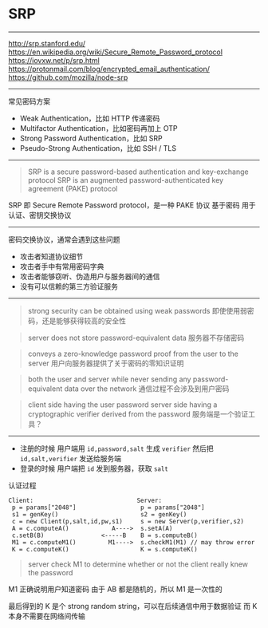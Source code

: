 # SRP

---

http://srp.stanford.edu/
https://en.wikipedia.org/wiki/Secure_Remote_Password_protocol
https://iovxw.net/p/srp.html
https://protonmail.com/blog/encrypted_email_authentication/
https://github.com/mozilla/node-srp

---

常见密码方案

- Weak Authentication，比如 HTTP 传递密码
- Multifactor Authentication，比如密码再加上 OTP
- Strong Password Authentication，比如 SRP
- Pseudo-Strong Authentication，比如 SSH / TLS

---

> SRP is a secure password-based authentication and key-exchange protocol
> SRP is an augmented password-authenticated key agreement (PAKE) protocol

SRP 即 Secure Remote Password protocol，是一种 PAKE 协议
基于密码
用于认证、密钥交换协议

---

密码交换协议，通常会遇到这些问题

- 攻击者知道协议细节
- 攻击者手中有常用密码字典
- 攻击者能够窃听、伪造用户与服务器间的通信
- 没有可以信赖的第三方验证服务

---

> strong security can be obtained using weak passwords
即使使用弱密码，还是能够获得较高的安全性

> server does not store password-equivalent data
服务器不存储密码

> conveys a zero-knowledge password proof from the user to the server
用户向服务器提供了关于密码的零知识证明

> both the user and server while never sending any password-equivalent data over the network
通信过程不会涉及到用户密码

> client side having the user password
> server side having a cryptographic verifier derived from the password
服务端是一个验证工具？

---

- 注册的时候
	用户端用 `id,password,salt` 生成 `verifier`
	然后把 `id,salt,verifier` 发送给服务端
- 登录的时候
	用户端把 `id` 发到服务器，获取 `salt`

认证过程

```
Client:                             Server:
 p = params["2048"]                  p = params["2048"]
 s1 = genKey()                       s2 = genKey()
 c = new Client(p,salt,id,pw,s1)     s = new Server(p,verifier,s2)
 A = c.computeA()            A---->  s.setA(A)
 c.setB(B)                <-----B    B = s.computeB()
 M1 = c.computeM1()         M1---->  s.checkM1(M1) // may throw error
 K = c.computeK()                    K = s.computeK()
```

> server check M1 to determine whether or not the client really knew the password

M1 正确说明用户知道密码
由于 AB 都是随机的，所以 M1 是一次性的

最后得到的 K 是个 strong random string，可以在后续通信中用于数据验证
而 K 本身不需要在网络间传输
